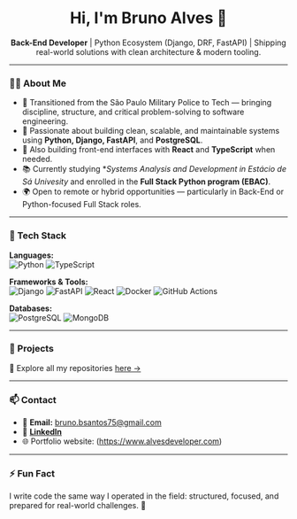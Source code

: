 <h1 align="center">Hi, I'm Bruno Alves 👋</h1>

<p align="center">
  <strong>Back-End Developer</strong> | Python Ecosystem (Django, DRF, FastAPI) | Shipping real-world solutions with clean architecture & modern tooling.
</p>

---

### 👨‍💻 About Me

- 🔄 Transitioned from the São Paulo Military Police to Tech — bringing discipline, structure, and critical problem-solving to software engineering.
- 🧠 Passionate about building clean, scalable, and maintainable systems using **Python, Django, FastAPI**, and **PostgreSQL**.
- 🔧 Also building front-end interfaces with **React** and **TypeScript** when needed.
- 📚 Currently studying **Systems Analysis and Development in Estácio de Sá Univesity* and enrolled in the **Full Stack Python program (EBAC)**.
- 🌍 Open to remote or hybrid opportunities — particularly in Back-End or Python-focused Full Stack roles.

---

### 🚀 Tech Stack

**Languages:**  
![Python](https://img.shields.io/badge/-Python-3776AB?style=flat&logo=python&logoColor=white)
![TypeScript](https://img.shields.io/badge/-TypeScript-3178C6?style=flat&logo=typescript&logoColor=white)

**Frameworks & Tools:**  
![Django](https://img.shields.io/badge/-Django-092E20?style=flat&logo=django&logoColor=white)
![FastAPI](https://img.shields.io/badge/-FastAPI-009688?style=flat&logo=fastapi&logoColor=white)
![React](https://img.shields.io/badge/-React-61DAFB?style=flat&logo=react&logoColor=black)
![Docker](https://img.shields.io/badge/-Docker-2496ED?style=flat&logo=docker&logoColor=white)
![GitHub Actions](https://img.shields.io/badge/-GitHub%20Actions-2088FF?style=flat&logo=github-actions&logoColor=white)

**Databases:**  
![PostgreSQL](https://img.shields.io/badge/-PostgreSQL-336791?style=flat&logo=postgresql&logoColor=white)
![MongoDB](https://img.shields.io/badge/-MongoDB-47A248?style=flat&logo=mongodb&logoColor=white)

---

### 📂 Projects

🔎 Explore all my repositories [here →](https://github.com/Bruno-Alvez?tab=repositories)

---

### 📫 Contact

- 📧 **Email:** bruno.bsantos75@gmail.com  
- 💼 [**LinkedIn**](https://www.linkedin.com/in/brunoalves-tech)  
- 🌐 Portfolio website: (https://www.alvesdeveloper.com)

---

### ⚡ Fun Fact

I write code the same way I operated in the field: structured, focused, and prepared for real-world challenges. 🚀
